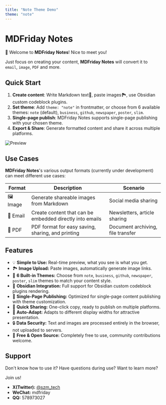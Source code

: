 ```yaml
---
title: "Note Theme Demo"
theme: "note"
---
```


# MDFriday Notes

👋 Welcome to **MDFriday Notes**! Nice to meet you!

Just focus on creating your content, **MDFriday Notes** will convert it to `email`, `image`, `PDF` and more.

## Quick Start

1. **Create content**: Write Markdown text📝, paste images🏞️, use Obsidian custom codeblock plugins.
2. **Set theme**: Add `theme: "note"` in frontmatter, or choose from 6 available themes: `note` (default), `business`, `github`, `newspaper`, `poster`, `slim`.
3. **Single-page publish**: MDFriday Notes supports single-page publishing with your chosen theme.
4. **Export & Share**: Generate formatted content and share it across multiple platforms.

![Preview](https://picsum.photos/600/300)

## Use Cases

**MDFriday Notes**'s various output formats (currently under development) can meet different use cases:

| Format    | Description                                              | Scenario                          |
|-----------|----------------------------------------------------------|-----------------------------------|
| 🖼️ Image | Generate shareable images from Markdown                  | Social media sharing              |
| 📧 Email  | Create content that can be embedded directly into emails | Newsletters, article sharing      |
| 📄 PDF    | PDF format for easy saving, sharing, and printing        | Document archiving, file transfer |

## Features

- 💡 **Simple to Use:** Real-time preview, what you see is what you get.
- 🏞️ **Image Upload:** Paste images, automatically generate image links.
- 🎨 **6 Built-in Themes:** Choose from `note`, `business`, `github`, `newspaper`, `poster`, `slim` themes to match your content style.
- 🔌 **Obsidian Integration:** Full support for Obsidian custom codeblock plugins rendering.
- 📄 **Single-Page Publishing:** Optimized for single-page content publishing with theme customization.
- 📧 **Quick Sharing:** One-click copy, ready to publish on multiple platforms.
- 📱 **Auto-Adapt:** Adapts to different display widths for attractive presentation.
- 🔒 **Data Security:** Text and images are processed entirely in the browser, not uploaded to servers.
- 🌟 **Free & Open Source:** Completely free to use, community contributions welcome.

## Support

Don't know how to use it? Have questions during use? Want to learn more?

Join us!

- **X(Twitter):** [@szm_tech](https://x.com/szm_tech)
- **WeChat:** mdfriday
- **QQ:** 578973027
